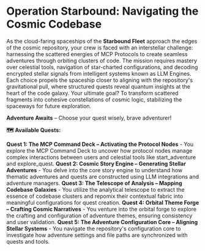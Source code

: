 # Operation Starbound: Navigating the Cosmic Codebase

As the cloud-faring spaceships of the **Starbound Fleet** approach the edges of the cosmic repository, your crew is faced with an interstellar challenge: harnessing the scattered energies of MCP Protocols to create seamless adventures through orbiting clusters of code. The mission requires mastery over celestial tools, navigation of star-charted configurations, and decoding encrypted stellar signals from intelligent systems known as LLM Engines. Each choice propels the spaceship closer to aligning with the repository's gravitational pull, where structured quests reveal quantum insights at the heart of the code galaxy. Your ultimate goal? To transform scattered fragments into cohesive constellations of cosmic logic, stabilizing the spaceways for future exploration.

**Adventure Awaits** – Choose your quest wisely, brave adventurer!

**🗺️ Available Quests:**

**Quest 1: The MCP Command Deck – Activating the Protocol Nodes** - You explore the MCP Command Deck to uncover how protocol nodes manage complex interactions between users and celestial tools like start_adventure and explore_quest.
**Quest 2: Cosmic Story Engine – Generating Stellar Adventures** - You delve into the core story engine to understand how thematic adventures and quests are constructed using LLM integrations and adventure managers.
**Quest 3: The Telescope of Analysis – Mapping Codebase Galaxies** - You utilize the analytical telescope to extract the essence of codebase clusters and repomix their contextual fabric into meaningful configurations for quest creation.
**Quest 4: Orbital Theme Forge – Crafting Cosmic Narratives** - You venture into the orbital forge to explore the crafting and configuration of adventure themes, ensuring consistency and user validation.
**Quest 5: The Adventure Configuration Core – Aligning Stellar Systems** - You navigate the repository's configuration core to investigate how adventure settings and file paths are synchronized with quests and tools.
